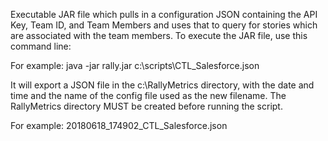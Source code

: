 Executable JAR file which pulls in a configuration JSON containing the API Key, Team ID, and Team Members 
and uses that to query for stories which are associated with the team members. To execute the JAR file, use this command line:

For example:
java -jar rally.jar c:\scripts\CTL_Salesforce.json

It will export a JSON file in the c:\RallyMetrics directory, with the date and time and the name of the config file used as the new filename. The RallyMetrics directory MUST be created before running the script. 

For example:
20180618_174902_CTL_Salesforce.json